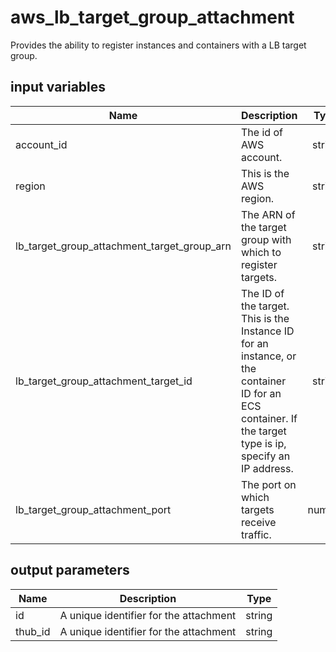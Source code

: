 # aws_lb_target_group_attachment

Provides the ability to register instances and containers with a LB target group.

## input variables

| Name | Description | Type | Default | Required |
|------|-------------|:----:|:-----:|:-----:|
|account_id|The id of AWS account.|string||Yes|
|region|This is the AWS region.|string|us-east-1|Yes|
|lb_target_group_attachment_target_group_arn|The ARN of the target group with which to register targets.|string||Yes|
|lb_target_group_attachment_target_id|The ID of the target. This is the Instance ID for an instance, or the container ID for an ECS container. If the target type is ip, specify an IP address.|string||Yes|
|lb_target_group_attachment_port|The port on which targets receive traffic.|number|80|No|

## output parameters

| Name | Description | Type |
|------|-------------|:----:|
|id|A unique identifier for the attachment|string|
|thub_id|A unique identifier for the attachment|string|
